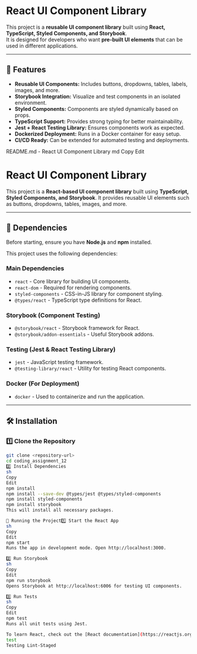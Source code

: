 # React UI Component Library

This project is a **reusable UI component library** built using **React, TypeScript, Styled Components, and Storybook**.  
It is designed for developers who want **pre-built UI elements** that can be used in different applications.  

---

## 📌 Features
- **Reusable UI Components:** Includes buttons, dropdowns, tables, labels, images, and more.
- **Storybook Integration:** Visualize and test components in an isolated environment.
- **Styled Components:** Components are styled dynamically based on props.
- **TypeScript Support:** Provides strong typing for better maintainability.
- **Jest + React Testing Library:** Ensures components work as expected.
- **Dockerized Deployment:** Runs in a Docker container for easy setup.
- **CI/CD Ready:** Can be extended for automated testing and deployments.

README.md - React UI Component Library
md
Copy
Edit
# React UI Component Library

This project is a **React-based UI component library** built using **TypeScript, Styled Components, and Storybook**. It provides reusable UI elements such as buttons, dropdowns, tables, images, and more.

---

## 📌 Dependencies

Before starting, ensure you have **Node.js** and **npm** installed.  

This project uses the following dependencies:

### **Main Dependencies**
- `react` - Core library for building UI components.
- `react-dom` - Required for rendering components.
- `styled-components` - CSS-in-JS library for component styling.
- `@types/react` - TypeScript type definitions for React.

### **Storybook (Component Testing)**
- `@storybook/react` - Storybook framework for React.
- `@storybook/addon-essentials` - Useful Storybook addons.

### **Testing (Jest & React Testing Library)**
- `jest` - JavaScript testing framework.
- `@testing-library/react` - Utility for testing React components.

### **Docker (For Deployment)**
- `docker` - Used to containerize and run the application.

---

## 🛠 Installation

### **1️⃣ Clone the Repository**
```sh
git clone <repository-url>
cd coding_assignment_12
2️⃣ Install Dependencies
sh
Copy
Edit
npm install
npm install --save-dev @types/jest @types/styled-components
npm install styled-components
npm install storybook
This will install all necessary packages.

🚀 Running the Project1️⃣ Start the React App
sh
Copy
Edit
npm start
Runs the app in development mode. Open http://localhost:3000.

2️⃣ Run Storybook
sh
Copy
Edit
npm run storybook
Opens Storybook at http://localhost:6006 for testing UI components.

3️⃣ Run Tests
sh
Copy
Edit
npm test
Runs all unit tests using Jest.

To learn React, check out the [React documentation](https://reactjs.org/).
test
Testing Lint-Staged
